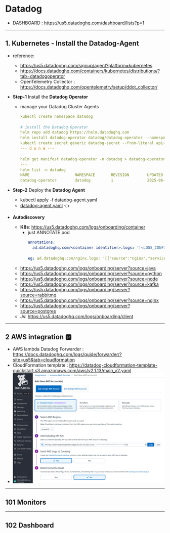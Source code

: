 # Datadog
- DASHBOARD : https://us5.datadoghq.com/dashboard/lists?p=1
--- 
## 1. Kubernetes - Install the Datadog-Agent
- reference:
  - https://us5.datadoghq.com/signup/agent?platform=kubernetes
  - https://docs.datadoghq.com/containers/kubernetes/distributions/?tab=datadogoperator
  - OpenTelemetry Collector : https://docs.datadoghq.com/opentelemetry/setup/ddot_collector/
  
- **Step-1** Install the **Datadog Operator**
  - manage your Datadog Cluster Agents
    ```yaml
    kubectl create namespace datadog 
  
    # install the Datadog Operator 
    helm repo add datadog https://helm.datadoghq.com
    helm install datadog-operator datadog/datadog-operator --namespace=datadog  --set datadog.logs.containerCollectAll=true
    kubectl create secret generic datadog-secret --from-literal api-key=2ba01eb9cb57e01bae167c008872c752 -n datadog
    --- d o n e ---
    
    helm get manifest datadog-operator -n datadog > datadog-operator-manifest.yaml
    ---
    helm list -n datadog
    NAME                    NAMESPACE       REVISION        UPDATED                                 STATUS          CHART                   APP VERSION
    datadog-operator        datadog         1               2025-06-04 17:40:48.5564105 -0700 PDT   deployed        datadog-operator-2.9.2  1.14.0
    ```
- **Step-2** Deploy the **Datadog Agent**
  - kubectl apply -f datadog-agent.yaml
  - [datadog-agent.yaml](datadog-agent.yaml) :point_left:

- **Autodiscovery**  
  - **K8s**: https://us5.datadoghq.com/logs/onboarding/container
    - just ANNOTATE pod
      ```yaml
      annotations:
        ad.datadoghq.com/<container identifier>.logs: '[<LOGS_CONFIG>]'
    
      eg: ad.datadoghq.com/nginx.logs: '[{"source":"nginx","service":"webapp"}]'
      ```
  - https://us5.datadoghq.com/logs/onboarding/server?source=java
  - https://us5.datadoghq.com/logs/onboarding/server?source=python
  - https://us5.datadoghq.com/logs/onboarding/server?source=node
  - https://us5.datadoghq.com/logs/onboarding/server?source=kafka
  - https://us5.datadoghq.com/logs/onboarding/server?source=rabbitmq
  - https://us5.datadoghq.com/logs/onboarding/server?source=nginx
  - https://us5.datadoghq.com/logs/onboarding/server?source=postgres
  - Js: https://us5.datadoghq.com/logs/onboarding/client
---
## 2 AWS integration :parking:
- AWS lambda Datadog Forwarder : https://docs.datadoghq.com/logs/guide/forwarder/?site=us5&tab=cloudformation
- CloudFormation template : https://datadog-cloudformation-template-quickstart.s3.amazonaws.com/aws/v2.1.13/main_v2.yaml
- ![img.png](img.png)
---
## 101 Monitors

---
## 102 Dashboard